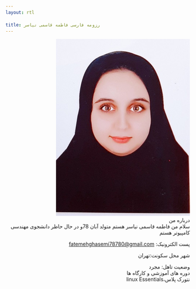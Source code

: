 ```yaml
---
layout: rtl

title: رزومه فارسی فاطمه قاسمی نیاسر 
---
```


<div dir="rtl">
<img src="pic.jpeg">
</div>
<div dir="rtl">
 درباره من 
</div>
<div dir="rtl">
 سلام من فاطمه قاسمی نیاسر هستم متولد آبان 78و در حال حاظر دانشجوی مهندسی کامپیوتر هستم
</div>
<div dir="rtl">

پست الکترونیک: fatemehghasemi78780@gmail.com
</div>

<div dir="rtl">

شهر محل سکونت:تهران 
</div>
<div dir="rtl">
 وضعیت تاهل: مجرد
</div>
<div dir="rtl">
 دوره های آموزشی و کارگاه ها
</div>
<div dir="rtl">
 نتورک پلاس،linux Essentials 
</div>

